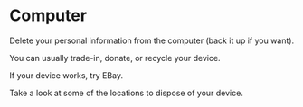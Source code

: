 # Computer

Delete your personal information from the computer (back it up if you want).

You can usually trade-in, donate, or recycle your device. 

If your device works, try EBay.

Take a look at some of the locations to dispose of your device. 
